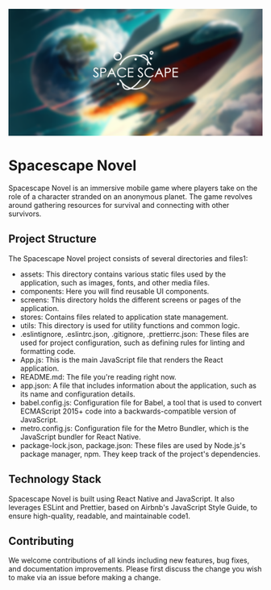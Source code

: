 ![spacescape_banner.png](https://github.com/thomas-rooty/spacescape/raw/master/public/img/spacescape_banner.png)

# Spacescape Novel

Spacescape Novel is an immersive mobile game where players take on the role of a character stranded on an anonymous planet. The game revolves around gathering resources for survival and connecting with other survivors.

## Project Structure

The Spacescape Novel project consists of several directories and files​1​:

- assets: This directory contains various static files used by the application, such as images, fonts, and other media files.
- components: Here you will find reusable UI components.
- screens: This directory holds the different screens or pages of the application.
- stores: Contains files related to application state management.
- utils: This directory is used for utility functions and common logic.
- .eslintignore, .eslintrc.json, .gitignore, .prettierrc.json: These files are used for project configuration, such as defining rules for linting and formatting code.
- App.js: This is the main JavaScript file that renders the React application.
- README.md: The file you're reading right now.
- app.json: A file that includes information about the application, such as its name and configuration details.
- babel.config.js: Configuration file for Babel, a tool that is used to convert ECMAScript 2015+ code into a backwards-compatible version of JavaScript.
- metro.config.js: Configuration file for the Metro Bundler, which is the JavaScript bundler for React Native.
- package-lock.json, package.json: These files are used by Node.js's package manager, npm. They keep track of the project's dependencies.

## Technology Stack

Spacescape Novel is built using React Native and JavaScript. It also leverages ESLint and Prettier, based on Airbnb's JavaScript Style Guide, to ensure high-quality, readable, and maintainable code​1​.

## Contributing

We welcome contributions of all kinds including new features, bug fixes, and documentation improvements. Please first discuss the change you wish to make via an issue before making a change.
